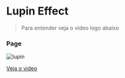 # Lupin Effect

> Para entender veja o vídeo logo abaixo
### Page
![lupin](https://user-images.githubusercontent.com/65264902/106398813-c2b86800-63f3-11eb-9796-635a4853a89d.jpg)


[Veja o video](https://www.linkedin.com/posts/ricardo-alves-6a713b1b8_ando-meu-sumido-mas-irei-aparecendo-sempre-activity-6756395767478456320-AjhI)
